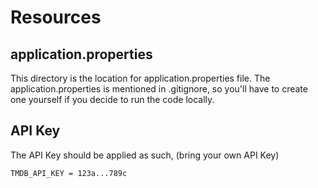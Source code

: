 # Resources

## application.properties
This directory is the location for application.properties file. 
The application.properties is mentioned in .gitignore, so you'll have to
create one yourself if you decide to run the code locally.

## API Key
The API Key should be applied as such, (bring your own API Key)
```
TMDB_API_KEY = 123a...789c
```